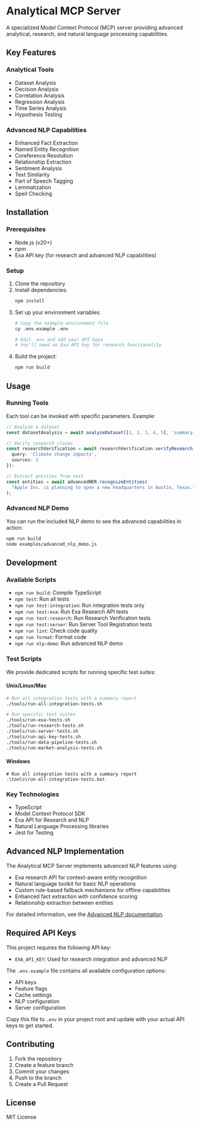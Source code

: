 # Analytical MCP Server

A specialized Model Context Protocol (MCP) server providing advanced analytical, research, and natural language processing capabilities.

## Key Features

### Analytical Tools
- Dataset Analysis
- Decision Analysis
- Correlation Analysis
- Regression Analysis
- Time Series Analysis
- Hypothesis Testing

### Advanced NLP Capabilities
- Enhanced Fact Extraction
- Named Entity Recognition
- Coreference Resolution
- Relationship Extraction
- Sentiment Analysis
- Text Similarity
- Part of Speech Tagging
- Lemmatization
- Spell Checking

## Installation

### Prerequisites
- Node.js (v20+)
- npm
- Exa API key (for research and advanced NLP capabilities)

### Setup
1. Clone the repository
2. Install dependencies:
   ```bash
   npm install
   ```
3. Set up your environment variables:
   ```bash
   # Copy the example environment file
   cp .env.example .env
   
   # Edit .env and add your API keys
   # You'll need an Exa API key for research functionality
   ```
4. Build the project:
   ```bash
   npm run build
   ```

## Usage

### Running Tools
Each tool can be invoked with specific parameters. Example:
```typescript
// Analyze a dataset
const datasetAnalysis = await analyzeDataset([1, 2, 3, 4, 5], 'summary');

// Verify research claims
const researchVerification = await researchVerification.verifyResearch({
  query: 'Climate change impacts',
  sources: 3
});

// Extract entities from text
const entities = await advancedNER.recognizeEntities(
  "Apple Inc. is planning to open a new headquarters in Austin, Texas."
);
```

### Advanced NLP Demo
You can run the included NLP demo to see the advanced capabilities in action:
```bash
npm run build
node examples/advanced_nlp_demo.js
```

## Development

### Available Scripts
- `npm run build`: Compile TypeScript
- `npm test`: Run all tests
- `npm run test:integration`: Run integration tests only
- `npm run test:exa`: Run Exa Research API tests
- `npm run test:research`: Run Research Verification tests
- `npm run test:server`: Run Server Tool Registration tests
- `npm run lint`: Check code quality
- `npm run format`: Format code
- `npm run nlp:demo`: Run advanced NLP demo

### Test Scripts
We provide dedicated scripts for running specific test suites:

#### Unix/Linux/Mac
```bash
# Run all integration tests with a summary report
./tools/run-all-integration-tests.sh

# Run specific test suites
./tools/run-exa-tests.sh
./tools/run-research-tests.sh
./tools/run-server-tests.sh
./tools/run-api-key-tests.sh
./tools/run-data-pipeline-tests.sh
./tools/run-market-analysis-tests.sh
```

#### Windows
```batch
# Run all integration tests with a summary report
.\tools\run-all-integration-tests.bat
```

### Key Technologies
- TypeScript
- Model Context Protocol SDK
- Exa API for Research and NLP
- Natural Language Processing libraries
- Jest for Testing

## Advanced NLP Implementation
The Analytical MCP Server implements advanced NLP features using:
- Exa research API for context-aware entity recognition
- Natural language toolkit for basic NLP operations
- Custom rule-based fallback mechanisms for offline capabilities
- Enhanced fact extraction with confidence scoring
- Relationship extraction between entities

For detailed information, see the [Advanced NLP documentation](docs/advanced-nlp.md).

## Required API Keys
This project requires the following API key:
- `EXA_API_KEY`: Used for research integration and advanced NLP

The `.env.example` file contains all available configuration options:
- API keys
- Feature flags
- Cache settings
- NLP configuration
- Server configuration

Copy this file to `.env` in your project root and update with your actual API keys to get started.

## Contributing
1. Fork the repository
2. Create a feature branch
3. Commit your changes
4. Push to the branch
5. Create a Pull Request

## License
MIT License
